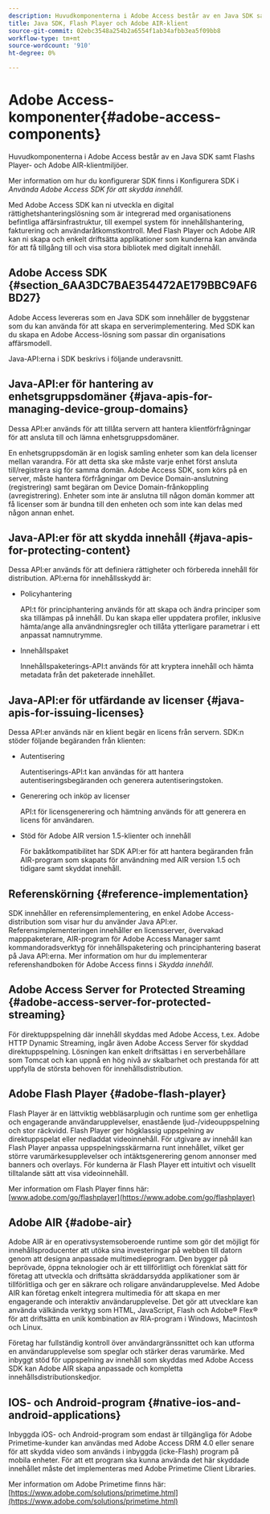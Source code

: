 ```yaml
---
description: Huvudkomponenterna i Adobe Access består av en Java SDK samt Flashs Player- och Adobe AIR-klientmiljöer.
title: Java SDK, Flash Player och Adobe AIR-klient
source-git-commit: 02ebc3548a254b2a6554f1ab34afbb3ea5f09bb8
workflow-type: tm+mt
source-wordcount: '910'
ht-degree: 0%

---
```


# Adobe Access-komponenter{#adobe-access-components}

Huvudkomponenterna i Adobe Access består av en Java SDK samt Flashs Player- och Adobe AIR-klientmiljöer.

Mer information om hur du konfigurerar SDK finns i Konfigurera SDK i *Använda Adobe Access SDK för att skydda innehåll.*

Med Adobe Access SDK kan ni utveckla en digital rättighetshanteringslösning som är integrerad med organisationens befintliga affärsinfrastruktur, till exempel system för innehållshantering, fakturering och användaråtkomstkontroll. Med Flash Player och Adobe AIR kan ni skapa och enkelt driftsätta applikationer som kunderna kan använda för att få tillgång till och visa stora bibliotek med digitalt innehåll.

## Adobe Access SDK {#section_6AA3DC7BAE354472AE179BBC9AF6BD27}

Adobe Access levereras som en Java SDK som innehåller de byggstenar som du kan använda för att skapa en serverimplementering. Med SDK kan du skapa en Adobe Access-lösning som passar din organisations affärsmodell.

Java-API:erna i SDK beskrivs i följande underavsnitt.

## Java-API:er för hantering av enhetsgruppsdomäner {#java-apis-for-managing-device-group-domains}

Dessa API:er används för att tillåta servern att hantera klientförfrågningar för att ansluta till och lämna enhetsgruppsdomäner.

En enhetsgruppsdomän är en logisk samling enheter som kan dela licenser mellan varandra. För att detta ska ske måste varje enhet först ansluta till/registrera sig för samma domän. Adobe Access SDK, som körs på en server, måste hantera förfrågningar om Device Domain-anslutning (registrering) samt begäran om Device Domain-frånkoppling (avregistrering). Enheter som inte är anslutna till någon domän kommer att få licenser som är bundna till den enheten och som inte kan delas med någon annan enhet.

## Java-API:er för att skydda innehåll {#java-apis-for-protecting-content}

Dessa API:er används för att definiera rättigheter och förbereda innehåll för distribution. API:erna för innehållsskydd är:

* Policyhantering

  API:t för principhantering används för att skapa och ändra principer som ska tillämpas på innehåll. Du kan skapa eller uppdatera profiler, inklusive hämta/ange alla användningsregler och tillåta ytterligare parametrar i ett anpassat namnutrymme.

* Innehållspaket

  Innehållspaketerings-API:t används för att kryptera innehåll och hämta metadata från det paketerade innehållet.

## Java-API:er för utfärdande av licenser {#java-apis-for-issuing-licenses}

Dessa API:er används när en klient begär en licens från servern. SDK:n stöder följande begäranden från klienten:

* Autentisering

  Autentiserings-API:t kan användas för att hantera autentiseringsbegäranden och generera autentiseringstoken.

* Generering och inköp av licenser

  API:t för licensgenerering och hämtning används för att generera en licens för användaren.

* Stöd för Adobe AIR version 1.5-klienter och innehåll

  För bakåtkompatibilitet har SDK API:er för att hantera begäranden från AIR-program som skapats för användning med AIR version 1.5 och tidigare samt skyddat innehåll.

## Referenskörning {#reference-implementation}

SDK innehåller en referensimplementering, en enkel Adobe Access-distribution som visar hur du använder Java API:er. Referensimplementeringen innehåller en licensserver, övervakad mapppaketerare, AIR-program för Adobe Access Manager samt kommandoradsverktyg för innehållspaketering och principhantering baserat på Java API:erna. Mer information om hur du implementerar referenshandboken för Adobe Access finns i *Skydda innehåll*.

## Adobe Access Server for Protected Streaming {#adobe-access-server-for-protected-streaming}

För direktuppspelning där innehåll skyddas med Adobe Access, t.ex. Adobe HTTP Dynamic Streaming, ingår även Adobe Access Server för skyddad direktuppspelning. Lösningen kan enkelt driftsättas i en serverbehållare som Tomcat och kan uppnå en hög nivå av skalbarhet och prestanda för att uppfylla de största behoven för innehållsdistribution.

## Adobe Flash Player {#adobe-flash-player}

Flash Player är en lättviktig webbläsarplugin och runtime som ger enhetliga och engagerande användarupplevelser, enastående ljud-/videouppspelning och stor räckvidd. Flash Player ger högklassig uppspelning av direktuppspelat eller nedladdat videoinnehåll. För utgivare av innehåll kan Flash Player anpassa uppspelningsskärmarna runt innehållet, vilket ger större varumärkesupplevelser och intäktsgenerering genom annonser med banners och overlays. För kunderna är Flash Player ett intuitivt och visuellt tilltalande sätt att visa videoinnehåll.

Mer information om Flash Player finns här: [www.adobe.com/go/flashplayer](https://www.adobe.com/go/flashplayer)

## Adobe AIR {#adobe-air}

Adobe AIR är en operativsystemsoberoende runtime som gör det möjligt för innehållsproducenter att utöka sina investeringar på webben till datorn genom att designa anpassade multimedieprogram. Den bygger på beprövade, öppna teknologier och är ett tillförlitligt och förenklat sätt för företag att utveckla och driftsätta skräddarsydda applikationer som är tillförlitliga och ger en säkrare och roligare användarupplevelse. Med Adobe AIR kan företag enkelt integrera multimedia för att skapa en mer engagerande och interaktiv användarupplevelse. Det gör att utvecklare kan använda välkända verktyg som HTML, JavaScript, Flash och Adobe® Flex® för att driftsätta en unik kombination av RIA-program i Windows, Macintosh och Linux.

Företag har fullständig kontroll över användargränssnittet och kan utforma en användarupplevelse som speglar och stärker deras varumärke. Med inbyggt stöd för uppspelning av innehåll som skyddas med Adobe Access SDK kan Adobe AIR skapa anpassade och kompletta innehållsdistributionskedjor.

## IOS- och Android-program {#native-ios-and-android-applications}

Inbyggda iOS- och Android-program som endast är tillgängliga för Adobe Primetime-kunder kan användas med Adobe Access DRM 4.0 eller senare för att skydda video som används i inbyggda (icke-Flash) program på mobila enheter. För att ett program ska kunna använda det här skyddade innehållet måste det implementeras med Adobe Primetime Client Libraries.

Mer information om Adobe Primetime finns här: [https://www.adobe.com/solutions/primetime.html](https://www.adobe.com/solutions/primetime.html)
